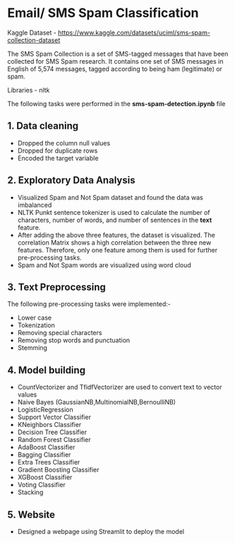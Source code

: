 # Email/ SMS Spam Classification

Kaggle Dataset - https://www.kaggle.com/datasets/uciml/sms-spam-collection-dataset

The SMS Spam Collection is a set of SMS-tagged messages that have been collected for SMS Spam research. It contains one set of SMS messages in English of 5,574 messages, tagged according to being ham (legitimate) or spam.

Libraries - nltk 

The following tasks were performed in the **sms-spam-detection.ipynb** file

## 1. Data cleaning
- Dropped the column null values
- Dropped for duplicate rows
- Encoded the target variable
  
## 2. Exploratory Data Analysis
- Visualized Spam and Not Spam dataset and found the data was imbalanced
- NLTK Punkt sentence tokenizer is used to calculate the number of characters, number of words, and number of sentences in the **text** feature.
- After adding the above three features, the dataset is visualized. The correlation Matrix shows a high correlation between the three new features. Therefore, only one feature among them is used for further pre-processing tasks.
- Spam and Not Spam words are visualized using word cloud 

## 3. Text Preprocessing
The following pre-processing tasks were implemented:-
- Lower case
- Tokenization
- Removing special characters
- Removing stop words and punctuation
- Stemming
  
## 4. Model building
- CountVectorizer and TfidfVectorizer are used to convert text to vector values
- Naive Bayes (GaussianNB,MultinomialNB,BernoulliNB)
- LogisticRegression
- Support Vector Classifier
- KNeighbors Classifier
- Decision Tree Classifier
- Random Forest Classifier
- AdaBoost Classifier
- Bagging Classifier
- Extra Trees Classifier
- Gradient Boosting Classifier
- XGBoost Classifier
- Voting Classifier
- Stacking
   
## 5. Website
- Designed a webpage using Streamlit to deploy the model

